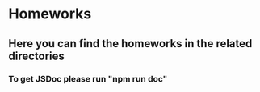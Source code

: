# Homeworks
## Here you can find the homeworks in the related directories
### To get JSDoc please run "npm run doc"